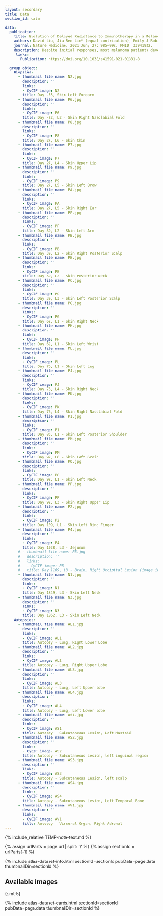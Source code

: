 ```yaml
---
layout: secondary
title: Data
section_id: data

data:
  publication:
    title: Evolution of Delayed Resistance to Immunotherapy in a Melanoma Responder
    authors: David Liu, Jia-Ren Lin* (equal contribution), Emily J Robitschek, Gyulnara G Kasumova, Alex Heyde, Alvin Shi, Adam Kraya, Gao Zhang, Tabea Moll, Dennie T Frederick, Yu-An Chen, Shu Wang, Denis Schapiro, Li-Lun Ho, Kevin Bi, Avinash Sahu, Shaolin Mei, Benchun Miao, Tatyana Sharova, Christopher Alvarez-Breckinridge, Jackson Stocking, Tommy Kim, Riley Fadden, Donald Lawrence, Mai P Hoang, Daniel P Cahill, Mohsen Malehmir, Martin A Nowak, Priscilla K Brastianos, Christine G Lian, Eytan Ruppin, Benjamin Izar, Meenhard Herlyn, Eliezer M Van Allen, Katherine Nathanson, Keith T Flaherty, Ryan J Sullivan, Manolis Kellis, Peter K Sorger, Genevieve M Boland
    journal: Nature Medicine. 2021 Jun; 27: 985–992. PMID: 33941922.
    description: Despite initial responses, most melanoma patients develop resistance to immune checkpoint blockade (ICB) via poorly understood mechanisms. To understand the evolution of resistance, we studied 37 tumor samples collected over 9 years from a patient with metastatic melanoma and initial response to ICB followed by delayed recurrence and death. Phylogenetic analysis revealed co-evolution of 7 lineages with multiple convergent, but independent resistance-associated alterations (RAAs). All progression tumors emerged from a lineage characterized by loss of chromosome 15q including β2 microglobulin (B2M), with post-treatment resistant clones continuing to acquire additional genomic driver events including genome doubling, CDKN2A biallelic loss, and chromosome 11 loss. Deconvolution of bulk RNAseq and highly-multiplexed immunofluorescence (t-CyCIF) of histological specimens revealed differences in immune composition amongst the different lineages, despite an overall low immune composition. Imaging also revealed an NGFR-High tumor population enriched for PD-L1 expression in close proximity to immune cells with a vasculogenic mimicry phenotype. Rapid autopsy samples demonstrated 2 distinct NGFR spatial patterns with increased polarity and proximity to immune cells in subcutaneous tumors versus a diffuse spatial pattern in lung tumors, suggesting differences in the role and etiology of this neural crest-like program in different tumor microenvironments.
     links:
       Publication: https://doi.org/10.1038/s41591-021-01331-8

  group object:
    Biopsies:
      - thumbnail file name: N2.jpg
        description: ''
        links:
        - CyCIF image: N2
        title: Day -55, Skin Left Forearm
      - thumbnail file name: P6.jpg
        description: ''
        links:
        - CyCIF image: P6
        title: Day -22, L2 - Skin Right Nasolabial Fold
      - thumbnail file name: P8.jpg
        description: ''
        links:
        - CyCIF image: P8
        title: Day 27, L6 - Skin Chin
      - thumbnail file name: P7.jpg
        description: ''
        links:
        - CyCIF image: P7
        title: Day 27, L4 - Skin Upper Lip
      - thumbnail file name: P9.jpg
        description: ''
        links:
        - CyCIF image: P9
        title: Day 27, L5 - Skin Left Brow
      - thumbnail file name: PA.jpg
        description: ''
        links:
        - CyCIF image: PA
        title: Day 27, L5 - Skin Right Ear
      - thumbnail file name: PF.jpg
        description: ''
        links:
        - CyCIF image: PF
        title: Day 39, L2 - Skin Left Arm
      - thumbnail file name: PB.jpg
        description: ''
        links:
        - CyCIF image: PB
        title: Day 39, L2 - Skin Right Posterior Scalp
      - thumbnail file name: PE.jpg
        description: ''
        links:
        - CyCIF image: PE
        title: Day 39, L2 - Skin Posterior Neck
      - thumbnail file name: PC.jpg
        description: ''
        links:
        - CyCIF image: PC
        title: Day 39, L3 - Skin Left Posterior Scalp
      - thumbnail file name: PG.jpg
        description: ''
        links:
        - CyCIF image: PG
        title: Day 62, L1 - Skin Right Neck
      - thumbnail file name: PH.jpg
        description: ''
        links:
        - CyCIF image: PH
        title: Day 62, L1 - Skin Left Wrist
      - thumbnail file name: PL.jpg
        description: ''
        links:
        - CyCIF image: PL
        title: Day 76, L1 - Skin Left Leg
      - thumbnail file name: PJ.jpg
        description: ''
        links:
        - CyCIF image: PJ
        title: Day 76, L4 - Skin Right Neck
      - thumbnail file name: PK.jpg
        description: ''
        links:
        - CyCIF image: PK
        title: Day 76, L4 - Skin Right Nasolabial Fold
      - thumbnail file name: P1.jpg
        description: ''
        links:
        - CyCIF image: P1
        title: Day 83, L1 - Skin Left Posterior Shoulder
      - thumbnail file name: PM.jpg
        description: ''
        links:
        - CyCIF image: PM
        title: Day 92, L6 - Skin Left Groin
      - thumbnail file name: PO.jpg
        description: ''
        links:
        - CyCIF image: PO
        title: Day 92, L1 - Skin Left Neck
      - thumbnail file name: PP.jpg
        description: ''
        links:
        - CyCIF image: PP
        title: Day 92, L3 - Skin Right Upper Lip
      - thumbnail file name: P2.jpg
        description: ''
        links:
        - CyCIF image: P2
        title: Day 109, L1 - Skin Left Ring Finger
      - thumbnail file name: P4.jpg
        description: ''
        links:
        - CyCIF image: P4
        title: Day 1028, L3 - Jejunum
      # - thumbnail file name: P5.jpg
      #   description: ''
      #   links:
      #   - CyCIF image: P5
      #   title: Day 1169, L3 - Brain, Right Occipital Lesion (image id mapping might be incorrect)
      - thumbnail file name: N1.jpg
        description: ''
        links:
        - CyCIF image: N1
        title: Day 1849, L3 - Skin Left Neck
      - thumbnail file name: N3.jpg
        description: ''
        links:
        - CyCIF image: N3
        title: Day 1862, L3 - Skin Left Neck
    Autopsies:
      - thumbnail file name: AL1.jpg
        description: ''
        links:
        - CyCIF image: AL1
        title: Autopsy - Lung, Right Lower Lobe
      - thumbnail file name: AL2.jpg
        description: ''
        links:
        - CyCIF image: AL2
        title: Autopsy - Lung, Right Upper Lobe
      - thumbnail file name: AL3.jpg
        description: ''
        links:
        - CyCIF image: AL3
        title: Autopsy - Lung, Left Upper Lobe
      - thumbnail file name: AL4.jpg
        description: ''
        links:
        - CyCIF image: AL4
        title: Autopsy - Lung, Left Lower Lobe
      - thumbnail file name: AS1.jpg
        description: ''
        links:
        - CyCIF image: AS1
        title: Autopsy - Subcutaneous Lesion, Left Mastoid
      - thumbnail file name: AS2.jpg
        description: ''
        links:
        - CyCIF image: AS2
        title: Autopsy - Subcutaneous Lesion, left inguinal region
      - thumbnail file name: AS3.jpg
        description: ''
        links:
        - CyCIF image: AS3
        title: Autopsy - Subcutaneous Lesion, left scalp
      - thumbnail file name: AS4.jpg
        description: ''
        links:
        - CyCIF image: AS4
        title: Autopsy - Subcutaneous Lesion, Left Temporal Bone
      - thumbnail file name: AV1.jpg
        description: ''
        links:
        - CyCIF image: AV1
        title: Autopsy - Visceral Organ, Right Adrenal
---
```


{% include_relative TEMP-note-text.md %}

{% assign urlParts = page.url | split: '/' %}
{% assign sectionId = urlParts[-1] %}

{% include atlas-dataset-info.html
    sectionId=sectionId
    pubData=page.data
    thumbnailDir=sectionId %}

## Available images
{:.mt-5}

{% include atlas-dataset-cards.html
    sectionId=sectionId
    pubData=page.data
    thumbnailDir=sectionId %}
